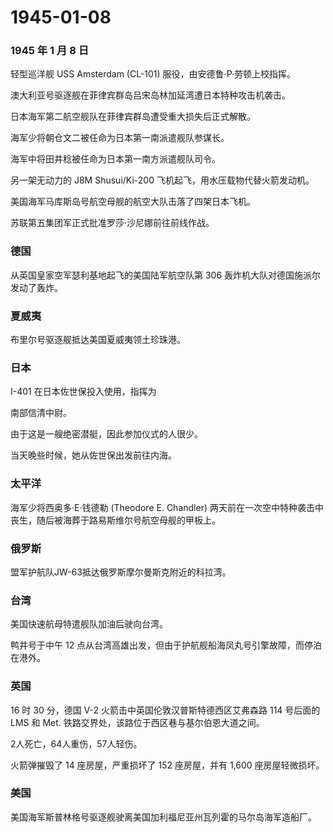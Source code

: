 # 1945-01-08

### 1945 年 1 月 8 日

轻型巡洋舰 USS Amsterdam (CL-101) 服役，由安德鲁·P·劳顿上校指挥。

澳大利亚号驱逐舰在菲律宾群岛吕宋岛林加延湾遭日本特种攻击机袭击。

日本海军第二航空舰队在菲律宾群岛遭受重大损失后正式解散。

海军少将朝仓文二被任命为日本第一南派遣舰队参谋长。

海军中将田井稔被任命为日本第一南方派遣舰队司令。

另一架无动力的 J8M Shusui/Ki-200 飞机起飞，用水压载物代替火箭发动机。

美国海军马库斯岛号航空母舰的航空大队击落了四架日本飞机。

苏联第五集团军正式批准罗莎·沙尼娜前往前线作战。

### 德国

从英国皇家空军瑟利基地起飞的美国陆军航空队第 306
轰炸机大队对德国施派尔发动了轰炸。

### 夏威夷

布里尔号驱逐舰抵达美国夏威夷领土珍珠港。

### 日本

I-401 在日本佐世保投入使用，指挥为

南部信清中尉。

由于这是一艘绝密潜艇，因此参加仪式的人很少。

当天晚些时候，她从佐世保出发前往内海。

### 太平洋

海军少将西奥多·E·钱德勒 (Theodore E. Chandler)
两天前在一次空中特种袭击中丧生，随后被海葬于路易斯维尔号航空母舰的甲板上。

### 俄罗斯

盟军护航队JW-63抵达俄罗斯摩尔曼斯克附近的科拉湾。

### 台湾

美国快速航母特遣舰队加油后驶向台湾。

鸭井号于中午 12
点从台湾高雄出发，但由于护航舰船海凤丸号引擎故障，而停泊在港外。

### 英国

16 时 30 分，德国 V-2 火箭击中英国伦敦汉普斯特德西区艾弗森路 114
号后面的 LMS 和 Met. 铁路交界处，该路位于西区巷与基尔伯恩大道之间。

2人死亡，64人重伤，57人轻伤。

火箭弹摧毁了 14 座房屋，严重损坏了 152 座房屋，并有 1,600
座房屋轻微损坏。

### 美国

美国海军斯普林格号驱逐舰驶离美国加利福尼亚州瓦列霍的马尔岛海军造船厂。